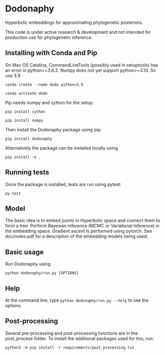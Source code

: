 # Dodonaphy

Hyperbolic embeddings for approximating phylogenetic posteriors.

This code is under active research & development and not intended for production use for phylogenetic inference.

## Installing with Conda and Pip
On Mac OS Catalina, CommandLineTools (possibly used in setuptools) has an error in python==3.8.2. Numpy does not yet support python>=3.10. So use 3.9

```conda create --name dodo python=3.9```

```conda activate dodo```

Pip needs numpy and cython for the setup:

```pip install cython```

```pip install numpy```

Then install the Dodonaphy package using pip:
```
pip install dodonaphy
```
Alternatively the package can be installed locally using
```
pip install -e .
```


## Running tests
Once the package is installed, tests are run using pytest:
```
py.test
```

## Model
The basic idea is to embed points in Hyperbolic space and connect them to form a tree.
Perform Bayesian inference (MCMC or Variational Inference) in the embedding space.
Gradient ascent is performed using pytorch.
See doc/notes.pdf for a description of the embedding models being used.

## Basic usage
Run Dodonaphy using
```
python dodonaphy/run.py [OPTIONS]
```

## Help
At the command line, type 
```python dodonaphy/run.py --help```
to see the options.

## Post-processing
Several pre-processing and post-processing functions are in the post_process folder.
To install the additional packages used for this, run:
```
python3 -m pip install -r requirements/post_processing.txt
```
